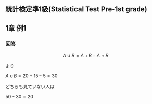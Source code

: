 ## 統計検定準1級(Statistical Test Pre-1st grade)
## 1章 例1
### 回答

$$
A\cup B = A + B - A\cap B
$$

より

$A\cup B = 20 + 15 -5 = 30$

どちらも見ていない人は

$50-30=20$